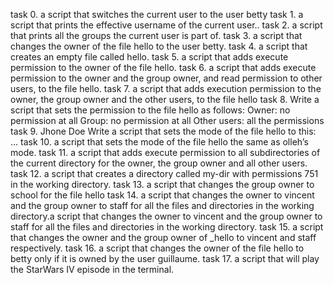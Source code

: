 task 0.  a script that switches the current user to the user betty
task 1.  a script that prints the effective username of the current user..
task 2.  a script that prints all the groups the current user is part of.
task 3.  a script that changes the owner of the file hello to the user betty.
task 4.  a script that creates an empty file called hello.
task 5.  a script that adds execute permission to the owner of the file hello.
task 6.  a script that adds execute permission to the owner and the group owner, and read permission to other users, to          the file hello.
task 7.  a script that adds execution permission to the owner, the group owner and the other users, to the file hello
task 8.  Write a script that sets the permission to the file hello as follows:
         Owner: no permission at all
         Group: no permission at all
         Other users: all the permissions
task 9.  Jhone Doe Write a script that sets the mode of the file hello to this: ...
task 10. a script that sets the mode of the file hello the same as olleh’s mode.
task 11. a script that adds execute permission to all subdirectories of the current directory for the owner, the group           owner and all other users.
task 12. a script that creates a directory called my-dir with permissions 751 in the working directory.
task 13. a script that changes the group owner to school for the file hello
task 14. a script that changes the owner to vincent and the group owner to staff for all the files and directories in            the working directory.a script that changes the owner to vincent and the group owner to staff for all the files         and directories in the working directory.
task 15. a script that changes the owner and the group owner of _hello to vincent and staff respectively.
task 16. a script that changes the owner of the file hello to betty only if it is owned by the user guillaume.
task 17. a script that will play the StarWars IV episode in the terminal.
